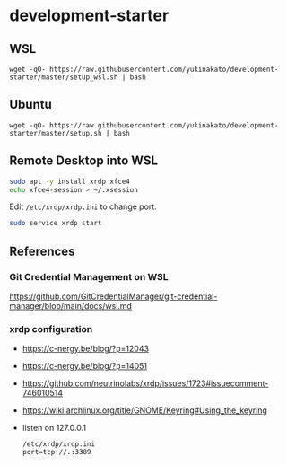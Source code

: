 # development-starter

## WSL

```text
wget -qO- https://raw.githubusercontent.com/yukinakato/development-starter/master/setup_wsl.sh | bash
```

## Ubuntu

```text
wget -qO- https://raw.githubusercontent.com/yukinakato/development-starter/master/setup.sh | bash
```

## Remote Desktop into WSL

```sh
sudo apt -y install xrdp xfce4
echo xfce4-session > ~/.xsession
```

Edit `/etc/xrdp/xrdp.ini` to change port.

```sh
sudo service xrdp start
```

## References

### Git Credential Management on WSL

<https://github.com/GitCredentialManager/git-credential-manager/blob/main/docs/wsl.md>

### xrdp configuration

- <https://c-nergy.be/blog/?p=12043>
- <https://c-nergy.be/blog/?p=14051>
- <https://github.com/neutrinolabs/xrdp/issues/1723#issuecomment-746010514>
- <https://wiki.archlinux.org/title/GNOME/Keyring#Using_the_keyring>
- listen on 127.0.0.1

  ```text
  /etc/xrdp/xrdp.ini
  port=tcp://.:3389
  ```
